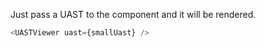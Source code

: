 Just pass a UAST to the component and it will be rendered.

```js
<UASTViewer uast={smallUast} />
```
